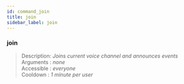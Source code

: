 ```yaml
---
id: command_join
title: join
sidebar_label: join
---
```


### join

> Description: _Joins current voice channel and announces events_<br>
> Arguments  : _none_<br>
> Accessible : _everyone_<br>
> Cooldown   : _1 minute per user_<br>